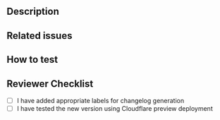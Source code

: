 ## Description

<!-- Describe the changes in this PR -->

## Related issues

<!-- Link any related issues here -->

## How to test

<!-- Add instructions on how to test this PR -->

## Reviewer Checklist

- [ ] I have added appropriate labels for changelog generation
- [ ] I have tested the new version using Cloudflare preview deployment
